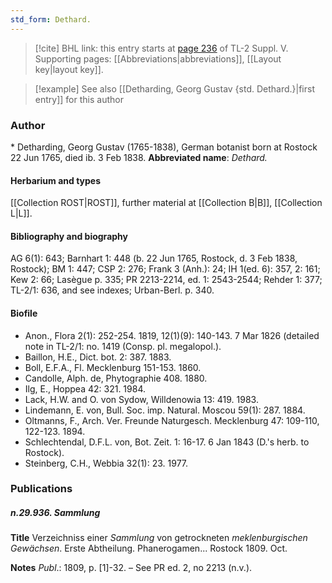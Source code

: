 ```yaml
---
std_form: Dethard.
---
```


> [!cite] BHL link: this entry starts at [page 236](https://www.biodiversitylibrary.org/page/33259282) of TL-2 Suppl. V.
> Supporting pages: [[Abbreviations|abbreviations]], [[Layout key|layout key]].

> [!example] See also [[Detharding, Georg Gustav {std. Dethard.}|first entry]] for this author

### Author

\* Detharding, Georg Gustav (1765-1838), German botanist born at Rostock 22 Jun 1765, died ib. 3 Feb 1838. 
**Abbreviated name**: *Dethard.*

#### Herbarium and types

[[Collection ROST|ROST]], further material at [[Collection B|B]], [[Collection L|L]].

#### Bibliography and biography

AG 6(1): 643; Barnhart 1: 448 (b. 22 Jun 1765, Rostock, d. 3 Feb 1838, Rostock); BM 1: 447; CSP 2: 276; Frank 3 (Anh.): 24; IH 1(ed. 6): 357, 2: 161; Kew 2: 66; Lasègue p. 335; PR 2213-2214, ed. 1: 2543-2544; Rehder 1: 377; TL-2/1: 636, and see indexes; Urban-Berl. p. 340.

#### Biofile

- Anon., Flora 2(1): 252-254. 1819, 12(1)(9): 140-143. 7 Mar 1826 (detailed note in TL-2/1: no. 1419 (Consp. pl. megalopol.).
- Baillon, H.E., Dict. bot. 2: 387. 1883.
- Boll, E.F.A., Fl. Mecklenburg 151-153. 1860.
- Candolle, Alph. de, Phytographie 408. 1880.
- Ilg, E., Hoppea 42: 321. 1984.
- Lack, H.W. and O. von Sydow, Willdenowia 13: 419. 1983.
- Lindemann, E. von, Bull. Soc. imp. Natural. Moscou 59(1): 287. 1884.
- Oltmanns, F., Arch. Ver. Freunde Naturgesch. Mecklenburg 47: 109-110, 122-123. 1894.
- Schlechtendal, D.F.L. von, Bot. Zeit. 1: 16-17. 6 Jan 1843 (D.'s herb. to Rostock).
- Steinberg, C.H., Webbia 32(1): 23. 1977.

### Publications

##### n.29.936. Sammlung

**Title**
Verzeichniss einer *Sammlung* von getrockneten *meklenburgischen Gewächsen*. Erste Abtheilung. Phanerogamen... Rostock 1809. Oct.

**Notes**
*Publ*.: 1809, p. \[1\]-32. – See PR ed. 2, no 2213 (n.v.).

